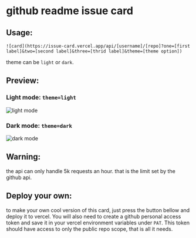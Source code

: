 # github readme issue card

## Usage:
```
![card](https://issue-card.vercel.app/api/[username]/[repo]?one=[first label]&two=[second label]&three=[thrid label]&theme=[theme option])
```

theme can be `light` or `dark`.


## Preview:

### Light mode: `theme=light`
![light mode](https://issue-card.vercel.app/api/midataur/mathsender?one=Makeitwork&two=Makeitgood&three=Makeitfast&theme=light)



### Dark mode: `theme=dark`
![dark mode](https://issue-card.vercel.app/api/midataur/mathsender?one=Makeitwork&two=Makeitgood&three=Makeitfast&theme=light)

## Warning:
the api can only handle 5k requests an hour. that is the limit set by the github api.

## Deploy your own:
to make your own cool version of this card, just press the button bellow and deploy it to vercel. You will also need to create a github personal access token and save it in your vercel environment variables under `PAT`. This token should have access to only the public repo scope, that is all it needs.